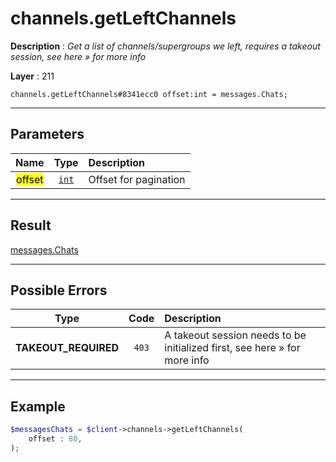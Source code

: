 # channels.getLeftChannels

**Description** : *Get a list of channels/supergroups we left, requires a takeout session, see here » for more info*

**Layer** : 211

```tl
channels.getLeftChannels#8341ecc0 offset:int = messages.Chats;
```

---

## Parameters

| Name | Type | Description |
| :---: | :---: | :--- |
| <mark>offset</mark> | [`int`](type/int) | Offset for pagination |

---

## Result

[messages.Chats](type/messages.Chats)

---

## Possible Errors

| Type | Code | Description |
| :---: | :---: | :--- |
| **TAKEOUT_REQUIRED** | `403` | A takeout session needs to be initialized first, see here » for more info |

---

## Example

```php
$messagesChats = $client->channels->getLeftChannels(
	offset : 80,
);
```